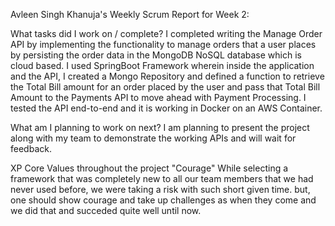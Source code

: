Avleen Singh Khanuja's Weekly Scrum Report for Week 2:

What tasks did I work on / complete? 
I completed writing the Manage Order API by implementing the functionality to manage orders that a user places by persisting the order data in the MongoDB NoSQL database which is cloud based. I used SpringBoot Framework wherein inside the application and the API, I created a Mongo Repository and defined a function to retrieve the Total Bill amount for an order placed by the user and pass that Total Bill Amount to the Payments API to move ahead with Payment Processing. I tested the API end-to-end and it is working in Docker on an AWS Container.

What am I planning to work on next? I am planning to present the project along with my team to demonstrate the working APIs and will wait for feedback.

XP Core Values throughout the project "Courage" While selecting a framework that was completely new to all our team members that we had never used before, we were taking a risk with such short given time. but, one should show courage and take up challenges as when they come and we did that and succeded quite well until now.
